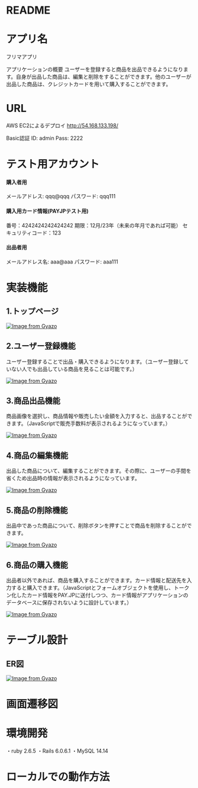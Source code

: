 # README
# アプリ名
フリマアプリ


アプリケーションの概要
ユーザーを登録すると商品を出品できるようになります。自身が出品した商品は、編集と削除をすることができます。他のユーザーが出品した商品は、クレジットカードを用いて購入することができます。


# URL 
AWS EC2によるデプロイ
http://54.168.133.198/

Basic認証
ID: admin
Pass: 2222

# テスト用アカウント
#### 購入者用
メールアドレス: qqq@qqq
パスワード: qqq111

#### 購入用カード情報(PAYJPテスト用)
番号：4242424242424242
期限：12月/23年（未来の年月であれば可能）
セキュリティコード：123

#### 出品者用
メールアドレス名: aaa@aaa
パスワード: aaa111


# 実装機能

## 1.トップページ
[![Image from Gyazo](https://i.gyazo.com/27dbc1d9f177044f7effaa1e8de05800.gif)](https://gyazo.com/27dbc1d9f177044f7effaa1e8de05800)

## 2.ユーザー登録機能
ユーザー登録することで出品・購入できるようになります。（ユーザー登録していない人でも出品している商品を見ることは可能です。）

[![Image from Gyazo](https://i.gyazo.com/1e863ca3beedf0f99c011860a6d21737.gif)](https://gyazo.com/1e863ca3beedf0f99c011860a6d21737)


## 3.商品出品機能
商品画像を選択し、商品情報や販売したい金額を入力すると、出品することができます。（JavaScriptで販売手数料が表示されるようになっています。）

[![Image from Gyazo](https://i.gyazo.com/204bc5a06b1b40904436c803fb131e4f.gif)](https://gyazo.com/204bc5a06b1b40904436c803fb131e4f)



## 4.商品の編集機能
出品した商品について、編集することができます。その際に、ユーザーの手間を省くため出品時の情報が表示されるようになっています。

[![Image from Gyazo](https://i.gyazo.com/a3a31ba8bc8433b5bb9c0bf7e4feb322.gif)](https://gyazo.com/a3a31ba8bc8433b5bb9c0bf7e4feb322)


## 5.商品の削除機能
出品中であった商品について、削除ボタンを押すことで商品を削除することができます。

[![Image from Gyazo](https://i.gyazo.com/a529caa85e9eaeede06756b25bfbe331.gif)](https://gyazo.com/a529caa85e9eaeede06756b25bfbe331)


## 6.商品の購入機能
出品者以外であれば、商品を購入することができます。カード情報と配送先を入力すると購入できます。（JavaScriptとフォームオブジェクトを使用し、トークン化したカード情報をPAY.JPに送付しつつ、カード情報がアプリケーションのデータベースに保存されないように設計しています。）

[![Image from Gyazo](https://i.gyazo.com/9cfd9a3d3ca514fa9cbaaad4b490feff.gif)](https://gyazo.com/9cfd9a3d3ca514fa9cbaaad4b490feff)


# テーブル設計
## ER図

[![Image from Gyazo](https://i.gyazo.com/3d52a53b49a20f9b814f34214eab41b1.png)](https://gyazo.com/3d52a53b49a20f9b814f34214eab41b1)

# 画面遷移図


# 環境開発
・ruby 2.6.5
・Rails 6.0.6.1
・MySQL 14.14

# ローカルでの動作方法
